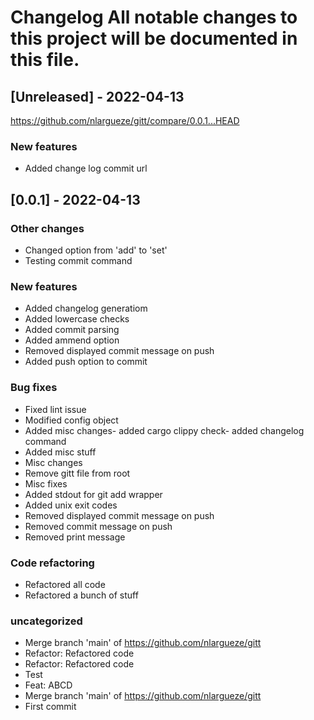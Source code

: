 # Changelog All notable changes to this project will be documented in this file.

## [Unreleased] - 2022-04-13

https://github.com/nlargueze/gitt/compare/0.0.1...HEAD

### New features

- Added change log commit url

## [0.0.1] - 2022-04-13

### Other changes

- Changed option from &#x27;add&#x27; to &#x27;set&#x27;
- Testing commit command

### New features

- Added changelog generatiom
- Added lowercase checks
- Added commit parsing
- Added ammend option
- Removed displayed commit message on push
- Added push option to commit

### Bug fixes

- Fixed lint issue
- Modified config object
- Added misc changes- added cargo clippy check- added changelog command
- Added misc stuff
- Misc changes
- Remove gitt file from root
- Misc fixes
- Added stdout for git add wrapper
- Added unix exit codes
- Removed displayed commit message on push
- Removed commit message on push
- Removed print message

### Code refactoring

- Refactored all code
- Refactored a bunch of stuff

### uncategorized

- Merge branch &#x27;main&#x27; of https://github.com/nlargueze/gitt
- Refactor: Refactored code
- Refactor: Refactored code
- Test
- Feat: ABCD
- Merge branch &#x27;main&#x27; of https://github.com/nlargueze/gitt
- First commit


